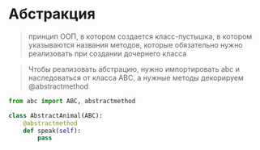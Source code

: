 # Абстракция
> принцип ООП, в котором создается класс-пустышка, в котором указываются названия методов, которые обязательно нужно реализовать при создании дочернего класса

> Чтобы реализовать абстрацию, нужно импортировать abc и наследоваться от класса ABC, а нужные методы декорируем @abstractmethod

```py
from abc import ABC, abstractmethod

class AbstractAnimal(ABC):
    @abstractmethod
    def speak(self):
        pass
```
